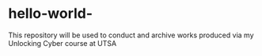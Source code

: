# hello-world-
This repository will be used to conduct and archive works produced via my Unlocking Cyber course at UTSA 
